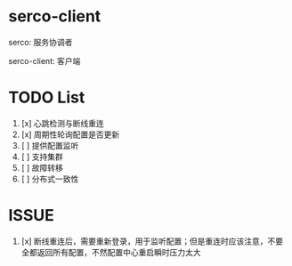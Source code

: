 
# serco-client
serco: 服务协调者

serco-client: 客户端

# TODO List

1. [x] 心跳检测与断线重连
2. [x] 周期性轮询配置是否更新
3. [ ] 提供配置监听
4. [ ] 支持集群
5. [ ] 故障转移
6. [ ] 分布式一致性

# ISSUE

1. [x] 断线重连后，需要重新登录，用于监听配置；但是重连时应该注意，不要全都返回所有配置，不然配置中心重启瞬时压力太大


